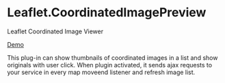# Leaflet.CoordinatedImagePreview
Leaflet Coordinated Image Viewer

<a href="https://utahemre.github.io/coordinatedimagepreviewdemo.html" target="_blank">Demo</a>

This plug-in can show thumbnails of coordinated images in a list and show originals with user click. When plugin activated, it sends ajax requests to your service in every map moveend listener and refresh image list.

